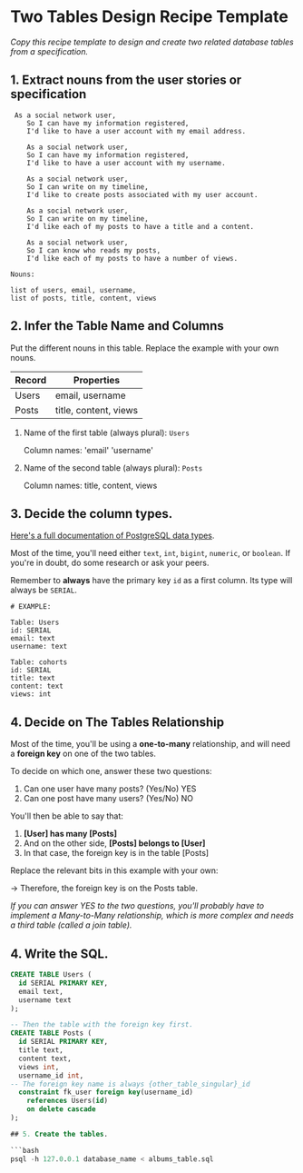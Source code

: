 # Two Tables Design Recipe Template

_Copy this recipe template to design and create two related database tables from a specification._

## 1. Extract nouns from the user stories or specification

```
 As a social network user,
    So I can have my information registered,
    I'd like to have a user account with my email address.

    As a social network user,
    So I can have my information registered,
    I'd like to have a user account with my username.

    As a social network user,
    So I can write on my timeline,
    I'd like to create posts associated with my user account.

    As a social network user,
    So I can write on my timeline,
    I'd like each of my posts to have a title and a content.

    As a social network user,
    So I can know who reads my posts,
    I'd like each of my posts to have a number of views.
```

```
Nouns:

list of users, email, username, 
list of posts, title, content, views
```

## 2. Infer the Table Name and Columns

Put the different nouns in this table. Replace the example with your own nouns.

| Record                | Properties          |
| --------------------- | ------------------  |
| Users                 | email, username
| Posts                 | title, content, views


1. Name of the first table (always plural): `Users`

    Column names: 'email' 'username'

2. Name of the second table (always plural): `Posts`

    Column names: title, content, views

## 3. Decide the column types.

[Here's a full documentation of PostgreSQL data types](https://www.postgresql.org/docs/current/datatype.html).

Most of the time, you'll need either `text`, `int`, `bigint`, `numeric`, or `boolean`. If you're in doubt, do some research or ask your peers.

Remember to **always** have the primary key `id` as a first column. Its type will always be `SERIAL`.

```
# EXAMPLE:

Table: Users
id: SERIAL 
email: text
username: text

Table: cohorts
id: SERIAL
title: text
content: text
views: int
```

## 4. Decide on The Tables Relationship

Most of the time, you'll be using a **one-to-many** relationship, and will need a **foreign key** on one of the two tables.

To decide on which one, answer these two questions:

1. Can one user have many posts? (Yes/No) YES
2. Can one post have many users? (Yes/No) NO

You'll then be able to say that:

1. **[User] has many [Posts]**
2. And on the other side, **[Posts] belongs to [User]**
3. In that case, the foreign key is in the table [Posts]

Replace the relevant bits in this example with your own:


-> Therefore, the foreign key is on the Posts table.


*If you can answer YES to the two questions, you'll probably have to implement a Many-to-Many relationship, which is more complex and needs a third table (called a join table).*

## 4. Write the SQL.

```sql
CREATE TABLE Users (
  id SERIAL PRIMARY KEY,
  email text,
  username text
);

-- Then the table with the foreign key first.
CREATE TABLE Posts (
  id SERIAL PRIMARY KEY,
  title text,
  content text,
  views int,
  username_id int,
-- The foreign key name is always {other_table_singular}_id
  constraint fk_user foreign key(username_id)
    references Users(id)
    on delete cascade
);

## 5. Create the tables.

```bash
psql -h 127.0.0.1 database_name < albums_table.sql
```